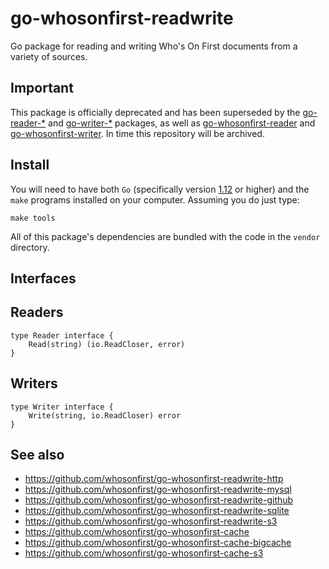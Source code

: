 # go-whosonfirst-readwrite

Go package for reading and writing Who's On First documents from a variety of sources.

## Important

This package is officially deprecated and has been superseded by the [go-reader-*](https://github.com/whosonfirst?utf8=%E2%9C%93&q=go-reader&type=&language=) and [go-writer-*](https://github.com/whosonfirst?utf8=%E2%9C%93&q=go-writer&type=&language=) packages, as well as [go-whosonfirst-reader](https://github.com/whosonfirst/go-whosonfirst-reader) and [go-whosonfirst-writer](https://github.com/whosonfirst/go-whosonfirst-writer). In time this repository will be archived.

## Install

You will need to have both `Go` (specifically version [1.12](https://golang.org/dl/) or higher) and the `make` programs installed on your computer. Assuming you do just type:

```
make tools
```

All of this package's dependencies are bundled with the code in the `vendor` directory.

## Interfaces

## Readers

```
type Reader interface {
	Read(string) (io.ReadCloser, error)
}
```

## Writers

```
type Writer interface {
	Write(string, io.ReadCloser) error
}
```

## See also

* https://github.com/whosonfirst/go-whosonfirst-readwrite-http
* https://github.com/whosonfirst/go-whosonfirst-readwrite-mysql
* https://github.com/whosonfirst/go-whosonfirst-readwrite-github
* https://github.com/whosonfirst/go-whosonfirst-readwrite-sqlite
* https://github.com/whosonfirst/go-whosonfirst-readwrite-s3
* https://github.com/whosonfirst/go-whosonfirst-cache
* https://github.com/whosonfirst/go-whosonfirst-cache-bigcache
* https://github.com/whosonfirst/go-whosonfirst-cache-s3
